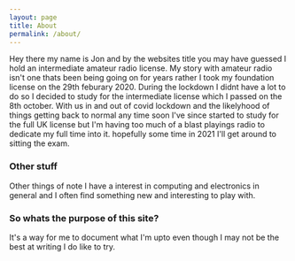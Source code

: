 ```yaml
---
layout: page
title: About
permalink: /about/
---
```

Hey there my name is Jon and by the websites title you may have guessed I hold an intermediate amateur radio license. 
My story with amateur radio isn't one thats been being going on for years rather I took my foundation license on the 29th feburary 2020. During the lockdown I didnt have a lot to do so I decided to study for the intermediate license which I passed on the 8th october. 
With us in and out of covid lockdown and the likelyhood of things getting back to normal any time soon I've since started to study for the full UK license but I'm having too much of a blast playings radio to dedicate my full time into it. hopefully some time in 2021 I'll get around to sitting the exam.

### Other stuff

Other things of note I have a interest in computing and electronics in general and I often find something new and interesting to play with. 

### So whats the purpose of this site?
It's a way for me to document what I'm upto even though I may not be the best at writing I do like to try.

